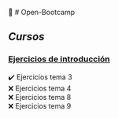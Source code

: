 :pushpin:	# Open-Bootcamp

## _Cursos_

### [Ejercicios de introducción](https://github.com/JGRoldan/Open-Bootcamp/tree/main/EjerciciosDeIntroduccion)
:heavy_check_mark: Ejercicios tema 3  
:x: Ejercicios tema 4  
:x: Ejercicios tema 8  
:x: Ejercicios tema 9  


